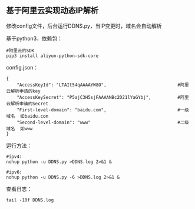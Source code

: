 ## 基于阿里云实现动态IP解析

修改config文件，后台运行DDNS.py，当IP变更时，域名会自动解析

基于python3，依赖包：

```
#阿里云的SDK
pip3 install aliyun-python-sdk-core
```


config.json：
```
{
    "AccessKeyId": "LTAIt54qAAAAYW8O",                           #阿里云解析申请的key
    "AccessKeySecret": "P5ajC3H5sjFAAAANBc2D21lYaGYbj",          #阿里云解析申请的Secret
    "First-level-domain": "baidu.com",                           #一级域名  如baidu.com
    "Second-level-domain": "www"                                 #二级域名  如www
}
```

运行方法：
```
#ipv4:
nohup python -u DDNS.py >DDNS.log 2>&1 &

#ipv6:
nohup python -u DDNS.py -6 >DDNS.log 2>&1 &
```

查看日志：
```
tail -10f DDNS.log
```
